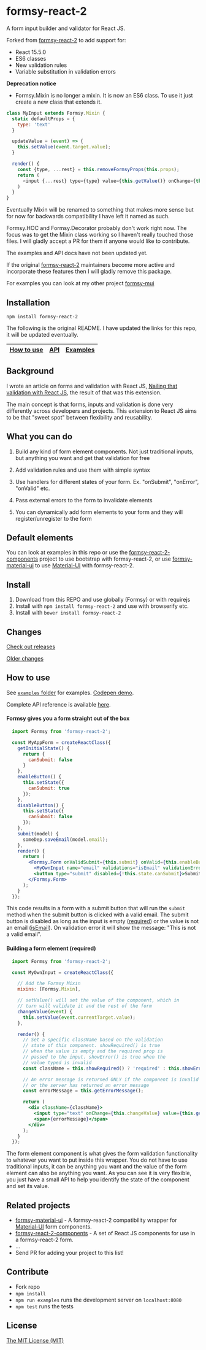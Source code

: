 formsy-react-2
============

A form input builder and validator for React JS.

Forked from [formsy-react-2](https://github.com/christianalfoni/formsy-react-2) to add support for:

- React 15.5.0
- ES6 classes
- New validation rules
- Variable substitution in validation errors

**Deprecation notice**

- Formsy.Mixin is no longer a mixin.  It is now an ES6 class.  To use it just create a new class that extends it.

```js
class MyInput extends Formsy.Mixin {
  static defaultProps = {
    type: 'text'
  }

  updateValue = (event) => {
    this.setValue(event.target.value);
  }

  render() {
    const {type, ...rest} = this.removeFormsyProps(this.props);
    return (
      <input {...rest} type={type} value={this.getValue()} onChange={this.updateValue}/>
    )
  }
}
```

Eventually Mixin will be renamed to something that makes more sense but for now for backwards compatibility I have left it named as such.

Formsy.HOC and Formsy.Decorator probably don't work right now. The focus was to get the Mixin class working so I haven't really touched those files.  I will gladly accept a PR for them if anyone would like to contribute.

The examples and API docs have not been updated yet.

If the original [formsy-react-2](https://github.com/christianalfoni/formsy-react-2) maintainers become more active and incorporate these features then I will gladly remove this package.

For examples you can look at my other project [formsy-mui](https://github.com/st-andrew/formsy-mui)

## Installation

`npm install formsy-react-2`

The following is the original README.  I have updated the links for this repo, it will be updated eventually.

| [How to use](#how-to-use) | [API](/API.md) | [Examples](/examples) |
|---|---|---|

## <a name="background">Background</a>
I wrote an article on forms and validation with React JS, [Nailing that validation with React JS](http://christianalfoni.github.io/javascript/2014/10/22/nailing-that-validation-with-reactjs.html), the result of that was this extension.

The main concept is that forms, inputs and validation is done very differently across developers and projects. This extension to React JS aims to be that "sweet spot" between flexibility and reusability.

## What you can do

  1. Build any kind of form element components. Not just traditional inputs, but anything you want and get that validation for free

  2. Add validation rules and use them with simple syntax

  3. Use handlers for different states of your form. Ex. "onSubmit", "onError", "onValid" etc.

  4. Pass external errors to the form to invalidate elements

  5. You can dynamically add form elements to your form and they will register/unregister to the form

## Default elements
You can look at examples in this repo or use the [formsy-react-2-components](https://github.com/twisty/formsy-react-2-components) project to use bootstrap with formsy-react-2, or use [formsy-material-ui](https://github.com/mbrookes/formsy-material-ui) to use [Material-UI](http://material-ui.com/) with formsy-react-2.

## Install

  1. Download from this REPO and use globally (Formsy) or with requirejs
  2. Install with `npm install formsy-react-2` and use with browserify etc.
  3. Install with `bower install formsy-react-2`

## Changes

[Check out releases](https://github.com/st-andrew/formsy-mui/releases)

[Older changes](CHANGES.md)

## How to use

See [`examples` folder](/examples) for examples. [Codepen demo](http://codepen.io/semigradsky/pen/dYYpwv?editors=001).

Complete API reference is available [here](/API.md).

#### Formsy gives you a form straight out of the box

```jsx
  import Formsy from 'formsy-react-2';

  const MyAppForm = createReactClass({
    getInitialState() {
      return {
        canSubmit: false
      }
    },
    enableButton() {
      this.setState({
        canSubmit: true
      });
    },
    disableButton() {
      this.setState({
        canSubmit: false
      });
    },
    submit(model) {
      someDep.saveEmail(model.email);
    },
    render() {
      return (
        <Formsy.Form onValidSubmit={this.submit} onValid={this.enableButton} onInvalid={this.disableButton}>
          <MyOwnInput name="email" validations="isEmail" validationError="This is not a valid email" required/>
          <button type="submit" disabled={!this.state.canSubmit}>Submit</button>
        </Formsy.Form>
      );
    }
  });
```

This code results in a form with a submit button that will run the `submit` method when the submit button is clicked with a valid email. The submit button is disabled as long as the input is empty ([required](/API.md#required)) or the value is not an email ([isEmail](/API.md#validators)). On validation error it will show the message: "This is not a valid email".

#### Building a form element (required)
```jsx
  import Formsy from 'formsy-react-2';

  const MyOwnInput = createReactClass({

    // Add the Formsy Mixin
    mixins: [Formsy.Mixin],

    // setValue() will set the value of the component, which in
    // turn will validate it and the rest of the form
    changeValue(event) {
      this.setValue(event.currentTarget.value);
    },

    render() {
      // Set a specific className based on the validation
      // state of this component. showRequired() is true
      // when the value is empty and the required prop is
      // passed to the input. showError() is true when the
      // value typed is invalid
      const className = this.showRequired() ? 'required' : this.showError() ? 'error' : null;

      // An error message is returned ONLY if the component is invalid
      // or the server has returned an error message
      const errorMessage = this.getErrorMessage();

      return (
        <div className={className}>
          <input type="text" onChange={this.changeValue} value={this.getValue()}/>
          <span>{errorMessage}</span>
        </div>
      );
    }
  });
```
The form element component is what gives the form validation functionality to whatever you want to put inside this wrapper. You do not have to use traditional inputs, it can be anything you want and the value of the form element can also be anything you want. As you can see it is very flexible, you just have a small API to help you identify the state of the component and set its value.

## Related projects
- [formsy-material-ui](https://github.com/mbrookes/formsy-material-ui) - A formsy-react-2 compatibility wrapper for [Material-UI](http://material-ui.com/) form components.
- [formsy-react-2-components](https://github.com/twisty/formsy-react-2-components) - A set of React JS components for use in a formsy-react-2 form.
- ...
- Send PR for adding your project to this list!

## Contribute
- Fork repo
- `npm install`
- `npm run examples` runs the development server on `localhost:8080`
- `npm test` runs the tests

## License

[The MIT License (MIT)](/LICENSE)
